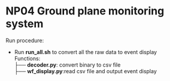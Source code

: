 # NP04 Ground plane monitoring system

Run procedure:
- Run **run_all.sh** to convert all the raw data to event display\
 Functions:\
 ├── **decoder.py**: convert binary to csv file\
 ├── **wf_display.py**:read csv file and output event display  
